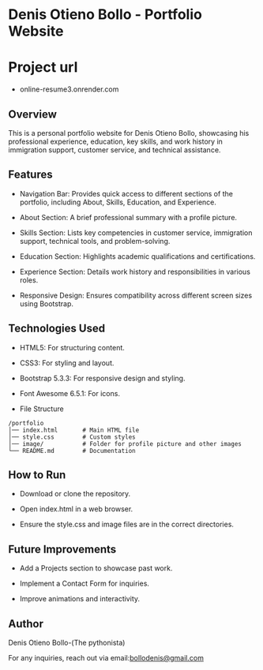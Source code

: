 # Denis Otieno Bollo - Portfolio Website

# Project url
- online-resume3.onrender.com

## Overview

This is a personal portfolio website for Denis Otieno Bollo, showcasing his professional experience, education, key skills, and work history in immigration support, customer service, and technical assistance.

## Features

- Navigation Bar: Provides quick access to different sections of the portfolio, including About, Skills, Education, and Experience.

- About Section: A brief professional summary with a profile picture.

- Skills Section: Lists key competencies in customer service, immigration support, technical tools, and problem-solving.

- Education Section: Highlights academic qualifications and certifications.

- Experience Section: Details work history and responsibilities in various roles.

- Responsive Design: Ensures compatibility across different screen sizes using Bootstrap.

## Technologies Used

- HTML5: For structuring content.

- CSS3: For styling and layout.

- Bootstrap 5.3.3: For responsive design and styling.

- Font Awesome 6.5.1: For icons.

- File Structure
```
/portfolio
│── index.html       # Main HTML file
│── style.css        # Custom styles
│── image/           # Folder for profile picture and other images
└── README.md        # Documentation
```

## How to Run

- Download or clone the repository.

- Open index.html in a web browser.

- Ensure the style.css and image files are in the correct directories.

## Future Improvements

- Add a Projects section to showcase past work.

- Implement a Contact Form for inquiries.

- Improve animations and interactivity.

## Author

Denis Otieno Bollo-(The pythonista)

For any inquiries, reach out via email:bollodenis@gmail.com
